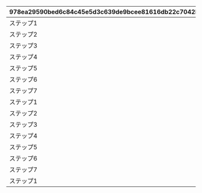 |978ea29590bed6c84c45e5d3c639de9bcee81616db22c7042b8b9738b9db7636|c6ec9ea8699c1a69f0da27905f8e1c16dda1b1cf55c473f00fed40ca5a2f4d36|112767f869c3db44572a67ab235c284c4dd847daa9210f41fc685b647ed925e6|e6519c3adccf320a0832dbd031744ccb149a43a7a69804de9efc89a1689756f6|
| --- | --- | --- | --- |
|ステップ1|101|10101|0|
|ステップ2|101|10102|10101|
|ステップ3|101|10103|10102|
|ステップ4|101|10104|10103|
|ステップ5|101|10105|10104|
|ステップ6|101|10106|10105|
|ステップ7|101|10107|10106|
|ステップ1|102|10201|0|
|ステップ2|102|10202|10201|
|ステップ3|102|10203|10202|
|ステップ4|102|10204|10203|
|ステップ5|102|10205|10204|
|ステップ6|102|10206|10205|
|ステップ7|102|10207|10206|
|ステップ1|201|20101|0|